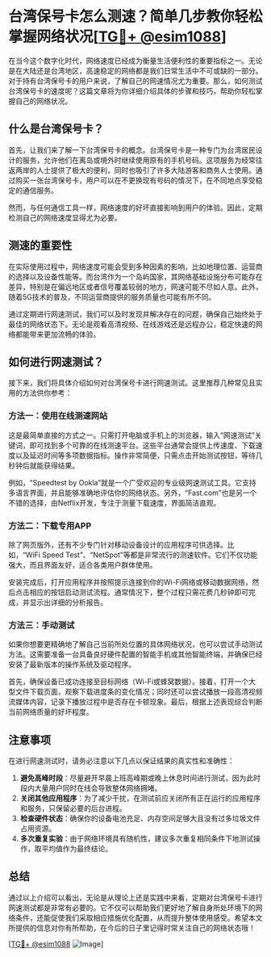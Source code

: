 # 台湾保号卡怎么测速？简单几步教你轻松掌握网络状况[[TG💪+ @esim1088](https://t.me/s/esim1088)]

在当今这个数字化时代，网络速度已经成为衡量生活便利性的重要指标之一。无论是在大陆还是台湾地区，高速稳定的网络都是我们日常生活中不可或缺的一部分。对于持有台湾保号卡的用户来说，了解自己的网速情况尤为重要。那么，如何测试台湾保号卡的速度呢？这篇文章将为你详细介绍具体的步骤和技巧，帮助你轻松掌握自己的网络状况。

## 什么是台湾保号卡？

首先，让我们来了解一下台湾保号卡的概念。台湾保号卡是一种专门为台湾居民设计的服务，允许他们在离岛或境外时继续使用原有的手机号码。这项服务为经常往返两岸的人士提供了极大的便利，同时也吸引了许多大陆游客和商务人士使用。通过购买一张台湾保号卡，用户可以在不更换现有号码的情况下，在不同地点享受稳定的通信服务。

然而，与任何通信工具一样，网络速度的好坏直接影响到用户的体验。因此，定期检测自己的网络速度显得尤为必要。

## 测速的重要性

在实际使用过程中，网络速度可能会受到多种因素的影响，比如地理位置、运营商的选择以及设备性能等。而台湾作为一个岛屿国家，其网络基础设施分布可能存在差异，特别是在偏远地区或者信号覆盖较弱的地方，网速可能不尽如人意。此外，随着5G技术的普及，不同运营商提供的服务质量也可能有所不同。

通过定期进行网速测试，我们可以及时发现并解决存在的问题，确保自己始终处于最佳的网络状态下。无论是观看高清视频、在线游戏还是远程办公，稳定快速的网络都能带来更加流畅的体验。

## 如何进行网速测试？

接下来，我们将具体介绍如何对台湾保号卡进行网速测试。这里推荐几种常见且实用的方法供你参考：

### 方法一：使用在线测速网站

这是最简单直接的方式之一。只需打开电脑或手机上的浏览器，输入“网速测试”关键词，即可找到多个可靠的在线测速平台。这些平台通常会提供上传速度、下载速度以及延迟时间等多项数据指标。操作非常简便，只需点击开始测试按钮，等待几秒钟后就能获得结果。

例如，“Speedtest by Ookla”就是一个广受欢迎的专业级网速测试工具。它支持多语言界面，并且能够准确地评估你的网络状态。另外，“Fast.com”也是另一个不错的选择，由Netflix开发，专注于测量下载速度，界面简洁直观。

### 方法二：下载专用APP

除了网页版外，还有不少专门针对移动设备设计的应用程序可供选择。比如，“WiFi Speed Test”、“NetSpot”等都是非常流行的测速软件。它们不仅功能强大，而且界面友好，适合各类用户群体使用。

安装完成后，打开应用程序并按照提示连接到你的Wi-Fi网络或移动数据网络，然后点击相应的按钮启动测试流程。通常情况下，整个过程只需花费几秒钟即可完成，并显示出详细的分析报告。

### 方法三：手动测试

如果你想要更精确地了解自己当前所处位置的具体网络状况，也可以尝试手动测试方法。这需要准备一台具备良好硬件配置的智能手机或其他智能终端，并确保已经安装了最新版本的操作系统及驱动程序。

首先，确保设备已成功连接至目标网络（Wi-Fi或蜂窝数据）。接着，打开一个大型文件下载页面，观察下载进度条的变化情况；同时还可以尝试播放一段高清视频流媒体内容，记录下播放过程中是否存在卡顿现象。最后，根据上述表现综合判断当前网络质量的好坏程度。

## 注意事项

在进行网速测试时，请务必注意以下几点以保证结果的真实性和准确性：

1. **避免高峰时段**：尽量避开早晨上班高峰期或晚上休息时间进行测试，因为此时段内大量用户同时在线会导致整体网络拥堵。
2. **关闭其他应用程序**：为了减少干扰，在测试前应关闭所有正在运行的应用程序和服务，只保留必要的后台进程。
3. **检查硬件状态**：确保你的设备电池充足、内存空间足够大且没有过多垃圾文件占用资源。
4. **多次重复实验**：由于网络环境具有随机性，建议多次重复相同条件下地测试操作，取平均值作为最终结论。

## 总结

通过以上介绍可以看出，无论是从理论上还是实践中来看，定期对台湾保号卡进行网速测试都是非常有必要的。它不仅可以帮助我们更好地了解自身所处环境下的网络条件，还能促使我们采取相应措施优化配置，从而提升整体使用感受。希望本文所提供的信息对你有所帮助，在今后的日子里记得时常关注自己的网络状态哦！

[[TG💪+ @esim1088](https://t.me/s/esim1088) ![Image](https://i.postimg.cc/4NQfJmqS/Snipaste-2025-05-13-00-14-12.png)]